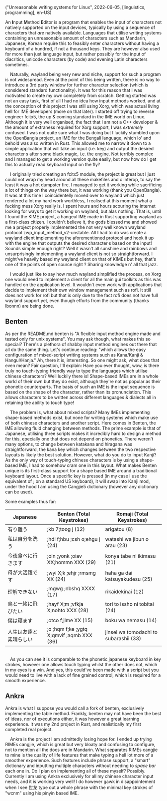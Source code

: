 ("Unreasonable writing systems for Linux", 2022-06-05, [linguistics, programming], en-US)

<span class="lettrine">A</span>n **I**nput **M**ethod **E**ditor is a program that enables the input of characters not natively supported on the input devices, typically by using a sequence of characters that *are* natively available. Languages that utilise writing systems containing an unreasonable amount of characters such as Mandarin, Japanese, Korean require this to feasibly enter characters without having a keyboard of a hundred, if not a thousand keys. They are however also used for more than just language input, but rather possibly for the input of diacritics, unicode characters (by code) and evening Latin characters sometimes.

    Naturally, wayland being very new and niche, support for such a program is not widespread. Even at the point of this being written, there is no way to introduce a 3rd party window for further character selection (which is considered standard functionality). It was for this reason that I was motivated to create my own completely from scratch. Getting started was not an easy task, first of all I had no idea how input methods worked, and at the conception of this project I was still using Xorg, which was actual living hell for IME developers (more on that later). I started off trying to reverse engineer fcitx5, the up & coming standard in the IME world on Linux. Although it is very well organised, the fact that I am not a C++ developer & the amount of extraness required for Xorg support, I was *extremely* confused. I was not quite sure what I was doing but I luckily stumbled upon the OpenBangla project, an IME for the Bengali language, which lo' and behold was also written in Rust. This allowed me to narrow it down to a simple application that will take an input (i.e. key) and output the desired character·s after some black magic, i.e. the engine. Not terribly complex and I managed to get a working version quite easily, but now how do I get this to actually read keyboard input on the fly? 

    I originally tried creating an fcitx5 module, the project is great but I just could not wrap my head around all these makefiles and c interop, to say the least it was a hot dumpster fire. I managed to get it working while sacrificing a lot of things on the way there but, it was working (thank you OpenBangla). It was at this time I coincidentelly moved over to wayland which just rendered a lot my hard work worthless, I realised at this moment what a fucking mess Xorg really is. I spent hours and hours scouring the internet looking for ways to get it working on wayland, but alas nothing. That is, until I found the KIME project, a hangeul IME made in Rust supporting wayland as a first-class citizen. I couldn't believe it, the gods blessed me and showed me a project properly implemented the not very well known wayland protocol zwp_input_method_v2-unstable. All I had to do was create a wayland client implementing the aforementioned protocol and hook it up with the engine that outputs the desired character·s based on the input! Sounds simple enough right? Well it wasn't all sunshine and rainbows and unsurprisingly implementing a wayland client is not so straightforward. I might've heavily based my wayland client on that of KIMEs but hey, that's one of the points of open source right ? Sharing knowledge n' all that jazz.

    I would just like to say how much wayland simplified the process, on Xorg one would need to implement a client for all the main gui toolkits as this was handled on the application level. It wouldn't even work with applications that decide to implement their own window management such as rofi. It still does not work for rofi but that is only due to the fact rofi does not have full wayland support yet, even though efforts from the community (thanks lbonnn) are being done.


## Benten

<span class="lettrine">A</span>s per the README.md benten is "A flexible input method engine made and tested only for unix systems". You may ask though, what makes this so special? There's a plethora of shabby input method engines out there that all do the same thing. Let's continue reading: "which allows the easy configuration of mixed-script writing systems such as Kana/Kanji & Hangul/Hanja." Ah, there it is, interesting. So one might ask, what does that even mean? Fair question, I'll explain: Have you ever thought, wow, is there truly no touch-typing friendly way to type the languages which utilise chinese characters? Well luckily there is! Shape-based IMEs are in a whole world of their own but they do exist, although they're not as popular as their phonetic counterparts. The basis of such an IME is the input sequence is based on the shape of the character, rather than its pronunciation. This allows characters to be written across different languages & dialects all in retaining the ability to touch type! 

    The problem is, what about mixed scripts? Many IMEs implementing shape-based methods exist, but none for writing systems which make use of both chinese characters and another script. Here comes in Benten, the IME allowing fluid changing between methods. The prime example is that of Japanese, utilising three scripts makes it incredibly hard to design a method for this, epecially one that does not depend on phonetics. There weren't many options, to change between katakana and hiragana was straightforward, the kana key which changes between the two respective layouts is likely the best solution. However, what do you do to input Kanji? As the only way of touch-typing chinese characters is by using a shape-based IME, I had to somehow cram one in this layout. What makes Benten unique is its first-class support for a shape based IME around a traditional keyboard layout. Once a specific key is pressed (in my case I use the equivalent of ; on a standard US keyboard), it will swap into Kanji mod, under the hood I am using the Cangjie5 dictionary (however any dictionary can be used).

Some examples thus far:

|Japanese 			|Benten (Total Keystrokes) 		          |Romaji (Total Keystrokes)             |
|-------------------|-----------------------------------------|--------------------------------------|
|有り難う    			|;kb 7;toog j (12) 				          |arigatou (8) 				         |
|私は自分を洗う		|;hdi f;hbu ;csh o;ehgu j (24)	          |watashi wa jibun o arau (23)          |
|今夜食べに行きます	|;oin ;yonk ;oiav XX;hommn XXX (29)       |konya tabe ni ikimasu (21)            |
|母が大活躍です   		|;wyi X;k ;ehjr ;rmsmg XX (24)            |haha ga dai katsuyakudesu (25)        |
|理解できない   		|;mgwg ;nbshq XXXX (17) 		          |rikaidekinai (12)                     |
|鳥と一緒に飛びたい	|;hayf X;m ;vfkja X;nohto XXX (28)        |tori to issho ni tobitai (24)         |
|僕は寝ます      		|;otco f;jlme XX (15) 		              |boku wa nemasu (14)   	             |
|人生は友達と素晴らしい	|;o ;hqm f;ke ;ygtq X;qmvif ;aqmb XXX (36)|jinsei wa tomodachi to subarashii (33)|

\
    As you can see it is comparable to the phonetic japanese keyboard in key strokes, however one allows touch typing whilst the other does not, which in my eyes is a win. And yes, this could've been made with a script but you would need to live with a lack of fine grained control, which is required for a smooth experience.

## Ankra

<span class="lettrine">A</span>nkra is what I suppose you would call a fork of benten, exclusively implementing the table method. Frankly, benten may not have been the best of ideas, nor of executions either, it was however a great learning experience. It was my 2nd project in Rust, and realistically my first completed real project.

    Ankra is the project I am admittedly losing hope for. I ended up trying RIMEs cangjie, which is great but very bloaty and confusing to configure, not to mention all the docs are in Mandarin. What separates RIMEs cangjie to mine is the quality of life features that make typing a hell lot more of a smoother experience. Such features include phrase support, a "smart" dictionary and inputting multiple characters without needing to *space bar* each one in. Do I plan on implementing all of these myself? Possibly. Currently I am using Ankra exclusively for all my chinese character input needs, and it is working very well! I do however gawk in disappointement when I see 世龙 type out a whole phrase with the minimal key strokes of "wcnm" using his pinyin based IME.